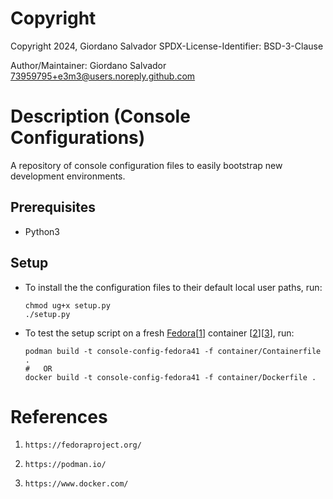#  Copyright

Copyright 2024, Giordano Salvador
SPDX-License-Identifier: BSD-3-Clause

Author/Maintainer:  Giordano Salvador <73959795+e3m3@users.noreply.github.com>


#  Description (Console Configurations)

A repository of console configuration files to easily bootstrap new development environments.

##  Prerequisites

*   Python3

##  Setup

*   To install the the configuration files to their default local user paths, run:
    
    ```shell
    chmod ug+x setup.py
    ./setup.py
    ```

*   To test the setup script on a fresh [Fedora][1][[1]] container [[2]][[3]], run:

    ```shell
    podman build -t console-config-fedora41 -f container/Containerfile .
    #   OR
    docker build -t console-config-fedora41 -f container/Dockerfile .
    ```


#  References

[1]:    https://fedoraproject.org/

[2]:    https://podman.io/

[3]:    https://www.docker.com/

1.  `https://fedoraproject.org/`

1.  `https://podman.io/`

1.  `https://www.docker.com/`
